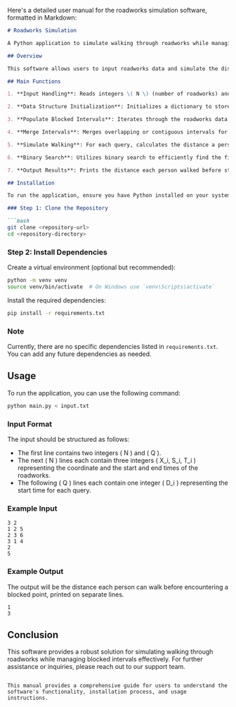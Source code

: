 Here's a detailed user manual for the roadworks simulation software, formatted in Markdown:

```markdown
# Roadworks Simulation

A Python application to simulate walking through roadworks while managing blocked intervals.

## Overview

This software allows users to input roadworks data and simulate the distance a person can walk before encountering a blocked point. It efficiently handles overlapping intervals and provides quick responses to queries regarding walking times.

## Main Functions

1. **Input Handling**: Reads integers \( N \) (number of roadworks) and \( Q \) (number of queries) from standard input, followed by \( N \) triplets \((X_i, S_i, T_i)\) representing roadworks and \( Q \) integers \( D_i \) representing start times.

2. **Data Structure Initialization**: Initializes a dictionary to store blocked intervals for each coordinate.

3. **Populate Blocked Intervals**: Iterates through the roadworks data to populate the blocked intervals dictionary.

4. **Merge Intervals**: Merges overlapping or contiguous intervals for each coordinate to ensure accurate simulation.

5. **Simulate Walking**: For each query, calculates the distance a person can walk before reaching a blocked point.

6. **Binary Search**: Utilizes binary search to efficiently find the first blocked point encountered after the starting time.

7. **Output Results**: Prints the distance each person walked before stopping.

## Installation

To run the application, ensure you have Python installed on your system. You can install the required dependencies using pip. 

### Step 1: Clone the Repository

```bash
git clone <repository-url>
cd <repository-directory>
```

### Step 2: Install Dependencies

Create a virtual environment (optional but recommended):

```bash
python -m venv venv
source venv/bin/activate  # On Windows use `venv\Scripts\activate`
```

Install the required dependencies:

```bash
pip install -r requirements.txt
```

### Note

Currently, there are no specific dependencies listed in `requirements.txt`. You can add any future dependencies as needed.

## Usage

To run the application, you can use the following command:

```bash
python main.py < input.txt
```

### Input Format

The input should be structured as follows:

- The first line contains two integers \( N \) and \( Q \).
- The next \( N \) lines each contain three integers \( X_i, S_i, T_i \) representing the coordinate and the start and end times of the roadworks.
- The following \( Q \) lines each contain one integer \( D_i \) representing the start time for each query.

### Example Input

```
3 2
1 2 5
2 3 6
3 1 4
2
5
```

### Example Output

The output will be the distance each person can walk before encountering a blocked point, printed on separate lines.

```
1
3
```

## Conclusion

This software provides a robust solution for simulating walking through roadworks while managing blocked intervals effectively. For further assistance or inquiries, please reach out to our support team.
```

This manual provides a comprehensive guide for users to understand the software's functionality, installation process, and usage instructions.